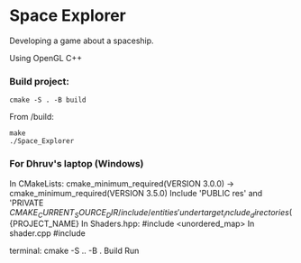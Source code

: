# Space Explorer
Developing a game about a spaceship.

Using OpenGL C++

### Build project:
```
cmake -S . -B build
```
From /build:
```
make
./Space_Explorer
```

### For Dhruv's laptop (Windows)
In CMakeLists:
    cmake_minimum_required(VERSION 3.0.0) -> cmake_minimum_required(VERSION 3.5.0)
    Include 'PUBLIC res' and 'PRIVATE ${CMAKE_CURRENT_SOURCE_DIR}/include/entities' undertarget_include_directories(${PROJECT_NAME}
In Shaders.hpp:
    #include <unordered_map>
In shader.cpp
    #include <string>


terminal: cmake -S .. -B .
Build
Run